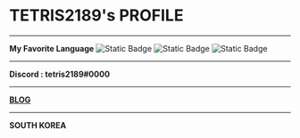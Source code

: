 # **TETRIS2189's PROFILE**
---
**My Favorite Language**
<img alt="Static Badge" src="https://img.shields.io/badge/cplusplus-00599C?logo=cplusplus&amp;logoColor=white&amp;color=00599C" /> <img alt="Static Badge" src="https://img.shields.io/badge/c-A8B9CC?logo=c&amp;logoColor=white&amp;color=A8B9CC" /> <img alt="Static Badge" src="https://img.shields.io/badge/python-3776AB?style=flat-square&amp;logo=python&amp;logoColor=white" />

---
**Discord : tetris2189#0000**

---
**[BLOG](https://blog.naver.com/bpq71qjs)**

---
**SOUTH KOREA**
